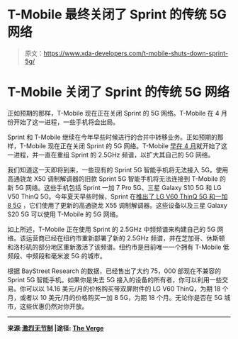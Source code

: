 # T-Mobile 最终关闭了 Sprint 的传统 5G 网络

> 原文：<https://www.xda-developers.com/t-mobile-shuts-down-sprint-5g/>

# T-Mobile 关闭了 Sprint 的传统 5G 网络

正如预期的那样，T-Mobile 现在正在关闭 Sprint 的 5G 网络。T-Mobile 在 4 月份开始了这一进程，一些手机将会出局。

Sprint 和 T-Mobile 继续在今年早些时候进行的合并中转移业务。正如预期的那样，T-Mobile 现在正在关闭 Sprint 的 5G 网络。T-Mobile [早在 4 月](https://www.xda-developers.com/t-mobile-expands-5g-network-sprint-roaming/)就开始了这一进程，并一直在重组 Sprint 的 2.5GHz 频谱，以扩大其自己的 5G 网络。

我们知道这一天即将到来，一些现有的 Sprint 5G 智能手机将无法接入 5G。使用高通骁龙 X50 调制解调器的旧款 Sprint 5G 智能手机将无法连接到 T-Mobile 的新 5G 网络。这些手机包括 Sprint 一加 7 Pro 5G、三星 Galaxy S10 5G 和 LG V50 ThinQ 5G。今年夏天早些时候，Sprint 在[推出了 LG V60 ThinQ 5G 和一加 8 5G](https://www.xda-developers.com/lg-v60-thinq-oneplus-8-5g-available-sprint/) ，它们使用了更新的高通骁龙 X55 调制解调器。这些设备以及三星 Galaxy S20 5G 可以使用 T-Mobile 的 5G 网络。

如上所述，T-Mobile 正在使用 Sprint 的 2.5GHz 中频频谱来构建自己的 5G 网络。该运营商已经在纽约市重新部署了新的 2.5GHz 频谱，并在芝加哥、休斯顿和洛杉矶的部分地区重新激活了该频谱。纽约市是目前唯一一个拥有 T-Mobile 低频段、中频段和毫米波 5G 的城市。

根据 BayStreet Research 的数据，已经售出了大约 75，000 部现在不兼容的 Sprint 5G 智能手机。如果你是失去 5G 接入的设备的所有者，你可以利用一些交易。你可以以 14.16 美元/月的价格购买带双屏附件的 LG V60 ThinQ，为期 18 个月，或者以 10 美元/月的价格购买一加 8 5G，为期 18 个月。无论你是否在 5G 城市，这些优惠仍然对你开放。

* * *

**来源:[激烈无节制](https://www.fiercewireless.com/5g/t-mobile-deactivates-sprint-s-legacy-2-5-ghz-5g-ahead-re-deployments) |途径: [The Verge](https://www.theverge.com/2020/7/2/21311184/tmobile-sprint-5g-shut-down-network-integration-mobile-internet-devices)**